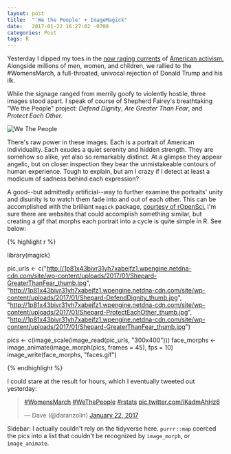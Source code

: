 ```yaml
---
layout: post
title:  "'We the People' + ImageMagick"
date:   2017-01-22 16:27:02 -0700
categories: Post
tags: R
---
```


Yesterday I dipped my toes in the [now raging currents](https://www.theguardian.com/us-news/2016/dec/25/progressive-donations-us-election-planned-parenthood-aclu) of [American activism.](https://www.nytimes.com/2017/01/20/nyregion/trump-presidency-new-york-city.html) Alongside millions of men, women, and children,
we rallied to the #WomensMarch, a full-throated, univocal rejection of Donald Trump and his ilk. 

While the signage ranged from merrily goofy to violently hostile, three images stood apart. I speak of course of 
Shepherd Fairey's breathtaking "We the People" project: *Defend Dignity*, *Are Greater Than Fear*, and *Protect Each Other.*

![We The People](http://newsinfo.inquirer.net/files/2017/01/We-the-People3-620x274.jpg)

<!--more-->

There's raw power in these images. Each is a portrait of American individuality. Each exudes a quiet serenity and hidden strength. They are somehow
so alike, yet also so remarkably distinct. At a glimpse they appear angelic, but on closer inspection they bear the unmistakeable 
contours of human experience. Tough to explain, but am I crazy if I detect at least a modicum of sadness behind each
expression?

A good--but admittedly artificial--way to further examine the portraits' unity and disunity is to watch them fade into and out of each other.
This can be accomplished with the brilliant `magick` package, [courtesy of rOpenSci.](https://ropensci.org/) I'm sure there are websites
that could accomplish something similar, but creating a gif that morphs each portrait into a cycle is quite simple in R. See below:

{% highlight r %}

library(magick)

pic_urls <- c("http://1p81x43bivr31yh7xabejfz1.wpengine.netdna-cdn.com/site/wp-content/uploads/2017/01/Shepard-GreaterThanFear_thumb.jpg",
          "http://1p81x43bivr31yh7xabejfz1.wpengine.netdna-cdn.com/site/wp-content/uploads/2017/01/Shepard-DefendDignity_thumb.jpg",
          "http://1p81x43bivr31yh7xabejfz1.wpengine.netdna-cdn.com/site/wp-content/uploads/2017/01/Shepard-ProtectEachOther_thumb.jpg",
          "http://1p81x43bivr31yh7xabejfz1.wpengine.netdna-cdn.com/site/wp-content/uploads/2017/01/Shepard-GreaterThanFear_thumb.jpg")

pics <- c(image_scale(image_read(pic_urls, "300x400")))
face_morphs <- image_animate(image_morph(pics, frames = 45), fps = 10)
image_write(face_morphs, "faces.gif")

{% endhighlight %}

I could stare at the result for hours, which I eventually tweeted out yesterday:

<blockquote class="twitter-tweet" data-lang="en"><p lang="und" dir="ltr"><a href="https://twitter.com/hashtag/WomensMarch?src=hash">#WomensMarch</a> <a href="https://twitter.com/hashtag/WeThePeople?src=hash">#WeThePeople</a> <a href="https://twitter.com/hashtag/rstats?src=hash">#rstats</a> <a href="https://t.co/iKadmAhHz6">pic.twitter.com/iKadmAhHz6</a></p>&mdash; Dave (@daranzolin) <a href="https://twitter.com/daranzolin/status/823058788001333249">January 22, 2017</a></blockquote>
<script async src="//platform.twitter.com/widgets.js" charset="utf-8"></script>

Sidebar: I actually couldn't rely on the tidyverse here. `purrr::map` coerced the pics into a list that couldn't be recognized by `image_morph`,
or `image_animate`. 
